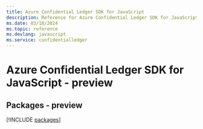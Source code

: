 ```yaml
---
title: Azure Confidential Ledger SDK for JavaScript
description: Reference for Azure Confidential Ledger SDK for JavaScript
ms.date: 03/18/2024
ms.topic: reference
ms.devlang: javascript
ms.service: confidentialledger
---
```

# Azure Confidential Ledger SDK for JavaScript - preview
## Packages - preview
[!INCLUDE [packages](confidential-ledger-index.md)]